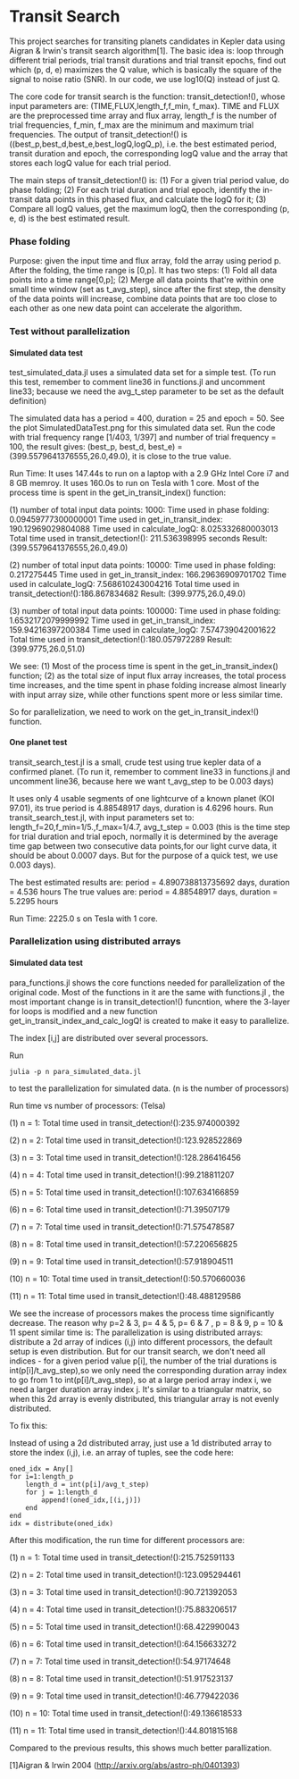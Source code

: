 
# Transit Search

This project searches for transiting planets candidates in Kepler data using Aigran & Irwin's transit search algorithm[1]. The basic idea is: loop through different trial periods, trial transit durations and trial transit epochs, find out which (p, d, e) maximizes the Q value, which is basically the square of the signal to noise ratio (SNR). In our code, we use log10(Q) instead of just Q.  

The core code for transit search is the function: transit_detection!(), whose input parameters are: (TIME,FLUX,length_f,f_min, f_max). TIME and FLUX are the preprocessed time array and flux array, length_f is the number of trial frequencies, f_min, f_max are the minimum and maximum trial frequencies. The output of transit_detection!() is ((best_p,best_d,best_e,best_logQ,logQ_p), i.e. the best estimated period, transit duration and epoch, the corresponding logQ value and the array that stores each logQ value for each trial period.

The main steps of transit_detection!() is: (1) For a given trial period value, do phase folding; (2) For each trial duration and trial epoch, identify the in-transit data points in this phased flux, and calculate the logQ for it; (3) Compare all logQ values, get the maximum logQ, then the corresponding (p, e, d) is the best estimated result.

### Phase folding

Purpose: given the input time and flux array, fold the array using period p. After the folding, the time range is [0,p]. It has two steps: (1) Fold all data points into a time range[0,p]; (2) Merge all data points that're within one small time window (set as t_avg_step), since after the first step, the density of the data points will increase, combine data points that are too close to each other as one new data point can accelerate the algorithm.

### Test without parallelization

#### Simulated data test

test_simulated_data.jl uses a simulated data set for a simple test. (To run this test, remember to comment line36 in functions.jl and uncomment line33; because we need the avg_t_step parameter to be set as the default definition)

The simulated data has a period = 400, duration = 25 and epoch = 50. See the plot SimulatedDataTest.png for this simulated data set.
Run the code with trial frequency range [1/403, 1/397] and number of trial frequency = 100, the result gives: (best_p, best_d, best_e) = (399.5579641376555,26.0,49.0), it is close to the true value.

Run Time: It uses 147.44s to run on a laptop with a 2.9 GHz Intel Core i7 and 8 GB memroy. It uses 160.0s to run on Tesla with 1 core. Most of the process time is spent in the get_in_transit_index() function:

(1) number of total input data points: 1000:
Time used in phase folding: 0.09459777300000001
Time used in get_in_transit_index: 190.12969029804088
Time used in calculate_logQ: 8.025332680003013
Total time used in transit_detection!(): 211.536398995 seconds
Result: (399.5579641376555,26.0,49.0)

(2) number of total input data points: 10000:
Time used in phase folding: 0.217275445
Time used in get_in_transit_index: 166.29636909701702
Time used in calculate_logQ: 7.568610243004216
Total time used in transit_detection!():186.867834682
Result: (399.9775,26.0,49.0)

(3) number of total input data points: 100000:
Time used in phase folding: 1.6532172079999992
Time used in get_in_transit_index: 159.94216397200384
Time used in calculate_logQ: 7.574739042001622
Total time used in transit_detection!():180.057972289
Result: (399.9775,26.0,51.0)

We see: (1) Most of the process time is spent in the get_in_transit_index() function;
(2) as the total size of input flux array increases, the total process time increases, and the time spent in phase folding increase almost linearly with input array size, while other functions spent more or less similar time.

So for parallelization, we need to work on the get_in_transit_index!() function.

#### One planet test

transit_search_test.jl is a small, crude test using true kepler data of a confirmed planet.	(To run it, remember to comment line33 in functions.jl and uncomment line36, because here we want t_avg_step to be 0.003 days)

It uses only 4 usable segments of one lightcurve of a known planet (KOI 97.01), its true period is 4.88548917 days, duration is 4.6296 hours. Run transit_search_test.jl, with input parameters set to: length_f=20,f_min=1/5.,f_max=1/4.7, avg_t_step = 0.003 (this is the time step for trial duration and trial epoch, normally it is determined by the average time gap between two consecutive data points,for our light curve data, it should be about 0.0007 days. But for the purpose of a quick test, we use 0.003 days). 

The best estimated results are: period = 4.890738813735692 days, duration = 4.536 hours
The true values are: period = 4.88548917 days, duration = 5.2295 hours

Run Time: 2225.0 s on Tesla with 1 core.


### Parallelization using distributed arrays

#### Simulated data test

para_functions.jl shows the core functions needed for parallelization of the original code. Most of the functions in it are the same with functions.jl , the most important change is in transit_detection!() funcntion, where the 3-layer for loops is modified and a new function get_in_transit_index_and_calc_logQ! is created to make it easy to parallelize.

The index [i,j] are distributed over several processors.

Run 
```
julia -p n para_simulated_data.jl 
```
to test the parallelization for simulated data. (n is the number of processors)

Run time vs number of processors: (Telsa)

(1) n = 1: Total time used in transit_detection!():235.974000392

(2) n = 2: Total time used in transit_detection!():123.928522869

(3) n = 3: Total time used in transit_detection!():128.286416456

(4) n = 4: Total time used in transit_detection!():99.218811207

(5) n = 5: Total time used in transit_detection!():107.634166859 

(6) n = 6: Total time used in transit_detection!():71.39507179

(7) n = 7: Total time used in transit_detection!():71.575478587

(8) n = 8: Total time used in transit_detection!():57.220656825

(9) n = 9: Total time used in transit_detection!():57.918904511

(10) n = 10: Total time used in transit_detection!():50.570660036

(11) n = 11: Total time used in transit_detection!():48.488129586

We see the increase of processors makes the process time significantly decrease. 
The reason why p=2 & 3, p= 4 & 5, p= 6 & 7 , p = 8 & 9, p = 10 & 11 spent similar time is: The parallelization is using distributed arrays: distribute a 2d array of indices (i,j) into different processors, the default setup is even distribution. But for our transit search, we don't need all indices - for a given period value p[i], the number of the trial durations is int(p[i]/t_avg_step),so we only need the corresponding duration array index to go from 1 to int(p[i]/t_avg_step), so at a large period array index i, we need a larger duration array index j. It's similar to a triangular matrix, so when this 2d array is evenly distributed, this triangular array is not evenly distributed.

To fix this:

Instead of using a 2d distributed array, just use a 1d distributed array to store the index (i,j), i.e. an array of tuples, see the code here:
```
oned_idx = Any[]
for i=1:length_p
    length_d = int(p[i]/avg_t_step)
    for j = 1:length_d
        append!(oned_idx,[(i,j)])
    end
end
idx = distribute(oned_idx)
```
After this modification, the run time for different processors are:

(1) n = 1: Total time used in transit_detection!():215.752591133

(2) n = 2: Total time used in transit_detection!():123.095294461

(3) n = 3: Total time used in transit_detection!():90.721392053

(4) n = 4: Total time used in transit_detection!():75.883206517

(5) n = 5: Total time used in transit_detection!():68.422990043

(6) n = 6: Total time used in transit_detection!():64.156633272

(7) n = 7: Total time used in transit_detection!():54.97174648

(8) n = 8: Total time used in transit_detection!():51.917523137

(9) n = 9: Total time used in transit_detection!():46.779422036

(10) n = 10: Total time used in transit_detection!():49.136618533

(11) n = 11: Total time used in transit_detection!():44.801815168

Compared to the previous results, this shows much better parallization.



[1]Aigran & Irwin 2004 (http://arxiv.org/abs/astro-ph/0401393)
